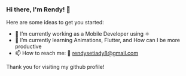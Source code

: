 ### Hi there, I'm Rendy! 👋

<!--
**rendystdy/rendystdy** is a ✨ _special_ ✨ repository because its `README.md` (this file) appears on your GitHub profile.
-->

Here are some ideas to get you started:

- 🔭 I’m currently working as a Mobile Developer using ⚛
- 🌱 I’m currently learning Animations, Flutter, and How can I be more productive
- 📫 How to reach me: 📧 rendysetiady8@gmail.com

Thank you for visiting my github profile!
